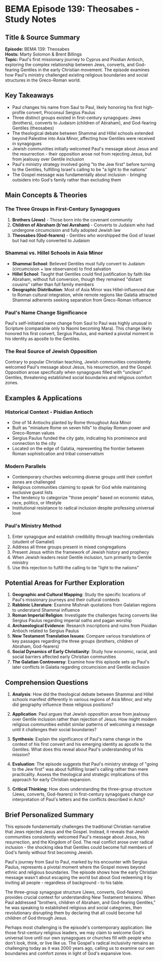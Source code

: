 # BEMA Episode 139: Theosabes - Study Notes

## Title & Source Summary

**Episode:** BEMA 139: Theosabes  
**Hosts:** Marty Solomon & Brent Billings  
**Topic:** Paul's first missionary journey to Cyprus and Pisidian Antioch, exploring the complex relationship between Jews, converts, and God-fearing Gentiles in the early Christian movement. The episode examines how Paul's ministry challenged existing religious boundaries and social structures in the Greco-Roman world.

## Key Takeaways

- Paul changes his name from Saul to Paul, likely honoring his first high-profile convert, Proconsul Sergius Paulus
- Three distinct groups existed in first-century synagogues: Jews (brothers), converts to Judaism (children of Abraham), and God-fearing Gentiles (theosabes)
- The theological debate between Shammai and Hillel schools extended beyond Palestine into Asia Minor, affecting how Gentiles were received in synagogues
- Jewish communities initially welcomed Paul's message about Jesus and the resurrection - their opposition arose not from rejecting Jesus, but from jealousy over Gentile inclusion
- Paul's ministry strategy involved going "to the Jew first" before turning to the Gentiles, fulfilling Israel's calling to be "a light to the nations"
- The Gospel message was fundamentally about inclusion - bringing outsiders into God's family rather than excluding them

## Main Concepts & Theories

### The Three Groups in First-Century Synagogues

1. **Brothers (Jews)** - Those born into the covenant community
2. **Children of Abraham (b'nei Avraham)** - Converts to Judaism who had undergone circumcision and fully adopted Jewish law
3. **Theosabes (God-fearers)** - Gentiles who worshipped the God of Israel but had not fully converted to Judaism

### Shammai vs. Hillel Schools in Asia Minor

- **Shammai School**: Believed Gentiles must fully convert to Judaism (circumcision + law observance) to find salvation
- **Hillel School**: Taught that Gentiles could find justification by faith like Abraham, without full conversion, though they remained "distant cousins" rather than full family members
- **Geographic Distribution**: Most of Asia Minor was Hillel-influenced due to Roman cultural integration, while remote regions like Galatia attracted Shammai adherents seeking separation from Greco-Roman influence

### Paul's Name Change Significance

Paul's self-initiated name change from Saul to Paul was highly unusual in Scripture (comparable only to Naomi becoming Mara). This change likely honored his first convert, Sergius Paulus, and marked a pivotal moment in his identity as apostle to the Gentiles.

### The Real Source of Jewish Opposition

Contrary to popular Christian teaching, Jewish communities consistently welcomed Paul's message about Jesus, his resurrection, and the Gospel. Opposition arose specifically when synagogues filled with "unclean" Gentiles, threatening established social boundaries and religious comfort zones.

## Examples & Applications

### Historical Context - Pisidian Antioch

- One of 14 Antiochs planted by Rome throughout Asia Minor
- Built as "miniature Rome on seven hills" to display Roman power and Greco-Roman values
- Sergius Paulus funded the city gate, indicating his prominence and connection to the city
- Located on the edge of Galatia, representing the frontier between Roman sophistication and tribal conservatism

### Modern Parallels

- Contemporary churches welcoming diverse groups until their comfort zones are challenged
- Religious communities claiming to speak for God while maintaining exclusive guest lists
- The tendency to categorize "those people" based on economic status, race, politics, or lifestyle
- Institutional resistance to radical inclusion despite professing universal love

### Paul's Ministry Method

1. Enter synagogue and establish credibility through teaching credentials (student of Gamaliel)
2. Address all three groups present in mixed congregations
3. Present Jesus within the framework of Jewish history and prophecy
4. When Jewish leaders resist Gentile inclusion, turn primarily to Gentile ministry
5. Use this rejection to fulfill the calling to be "light to the nations"

## Potential Areas for Further Exploration

1. **Geographic and Cultural Mapping**: Study the specific locations of Paul's missionary journeys and their cultural contexts
2. **Rabbinic Literature**: Examine Mishnah quotations from Galatian regions to understand Shammai influence
3. **Roman Imperial Religion**: Investigate the challenges facing converts like Sergius Paulus regarding imperial oaths and pagan worship
4. **Archaeological Evidence**: Research inscriptions and ruins from Pisidian Antioch related to Sergius Paulus
5. **New Testament Translation Issues**: Compare various translations of key passages regarding the three groups (brothers, children of Abraham, God-fearers)
6. **Social Dynamics of Early Christianity**: Study how economic, racial, and social barriers affected early Christian communities
7. **The Galatian Controversy**: Examine how this episode sets up Paul's later conflicts in Galatia regarding circumcision and Gentile inclusion

## Comprehension Questions

1. **Analysis**: How did the theological debate between Shammai and Hillel schools manifest differently in various regions of Asia Minor, and why did geography influence these religious positions?

2. **Application**: Paul argues that Jewish opposition arose from jealousy over Gentile inclusion rather than rejection of Jesus. How might modern religious communities exhibit similar patterns of welcoming a message until it challenges their social boundaries?

3. **Synthesis**: Explain the significance of Paul's name change in the context of his first convert and his emerging identity as apostle to the Gentiles. What does this reveal about Paul's understanding of his mission?

4. **Evaluation**: The episode suggests that Paul's ministry strategy of "going to the Jew first" was about fulfilling Israel's calling rather than mere practicality. Assess the theological and strategic implications of this approach for early Christian expansion.

5. **Critical Thinking**: How does understanding the three-group structure (Jews, converts, God-fearers) in first-century synagogues change our interpretation of Paul's letters and the conflicts described in Acts?

## Brief Personalized Summary

This episode fundamentally challenges the traditional Christian narrative that Jews rejected Jesus and the Gospel. Instead, it reveals that Jewish communities consistently welcomed Paul's message about Jesus, his resurrection, and the Kingdom of God. The real conflict arose over radical inclusion - the shocking idea that Gentiles could become full members of God's family without first becoming Jewish.

Paul's journey from Saul to Paul, marked by his encounter with Sergius Paulus, represents a pivotal moment where the Gospel moves beyond ethnic and religious boundaries. The episode shows how the early Christian message wasn't about escaping the world but about God redeeming it by inviting all people - regardless of background - to his table.

The three-group synagogue structure (Jews, converts, God-fearers) provides crucial context for understanding New Testament tensions. When Paul addressed "brothers, children of Abraham, and God-fearing Gentiles," he was speaking to established religious and social categories, then revolutionary disrupting them by declaring that all could become full children of God through Jesus.

Perhaps most challenging is the episode's contemporary application: like those first-century religious leaders, we may claim to welcome God's universal love until our own synagogues or churches fill with people who don't look, think, or live like us. The Gospel's radical inclusivity remains as challenging today as it was 2000 years ago, calling us to examine our own boundaries and comfort zones in light of God's expansive love.

